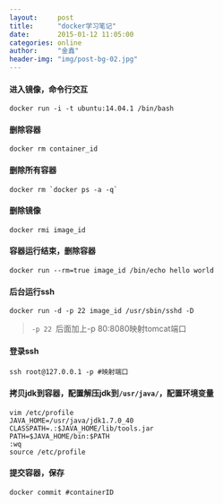 ```yaml
---
layout:     post
title:      "docker学习笔记"
date:       2015-01-12 11:05:00
categories: online
author:     "金鑫"
header-img: "img/post-bg-02.jpg"
---
```


#### 进入镜像，命令行交互
```
docker run -i -t ubuntu:14.04.1 /bin/bash
```

#### 删除容器
```
docker rm container_id
```

#### 删除所有容器
```
docker rm `docker ps -a -q`
```

#### 删除镜像
```
docker rmi image_id
```

#### 容器运行结束，删除容器
```
docker run --rm=true image_id /bin/echo hello world
```

#### 后台运行ssh
```
docker run -d -p 22 image_id /usr/sbin/sshd -D
```

> `-p 22 `后面加上-p 80:8080映射tomcat端口

#### 登录ssh
```
ssh root@127.0.0.1 -p #映射端口
```

#### 拷贝jdk到容器，配置解压jdk到`/usr/java/`，配置环境变量
```
vim /etc/profile
JAVA_HOME=/usr/java/jdk1.7.0_40
CLASSPATH=.:$JAVA_HOME/lib/tools.jar
PATH=$JAVA_HOME/bin:$PATH
:wq
source /etc/profile
```

#### 提交容器，保存
```
docker commit #containerID
```
